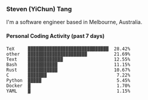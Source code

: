 ### Steven (YiChun) Tang

I'm a software engineer based in Melbourne, Australia.

#### Personal Coding Activity (past 7 days)
```
TeX     ▓▓▓▓▓▓▓▓▓▓▓▓▓▓▓▓▓▓▓▓▓▓▓▓▓▓▓▓▓▓  28.42%
other   ▓▓▓▓▓▓▓▓▓▓▓▓▓▓▓▓▓▓▓▓▓▓          21.69%
Text    ▓▓▓▓▓▓▓▓▓▓▓▓▓                   12.55%
Bash    ▓▓▓▓▓▓▓▓▓▓▓                     11.15%
Rust    ▓▓▓▓▓▓▓▓▓▓▓                     10.67%
C       ▓▓▓▓▓▓▓                          7.22%
Python  ▓▓▓▓▓                            5.45%
Docker  ▓                                1.70%
YAML    ▓                                1.15%
```
